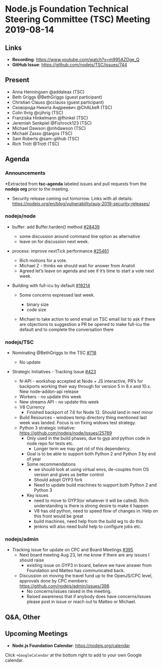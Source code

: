 # Node.js Foundation Technical Steering Committee (TSC) Meeting 2019-08-14

## Links

* **Recording**:  <https://www.youtube.com/watch?v=m995AZDge_Q>
* **GitHub Issue**: <https://github.com/nodejs/TSC/issues/744>

## Present

* Anna Henningsen @addaleax (TSC)
* Beth Griggs @BethGriggs (guest participant)
* Christian Clauss @cclauss (guest participant)
* Сковорода Никита Андреевич @ChALkeR (TSC)
* Colin Ihrig @cjihrig (TSC)
* Franziska Hinkelmann @fhinkel (TSC)
* Jeremiah Senkpiel @Fishrock123 (TSC)
* Michael Dawson @mhdawson (TSC)
* Michaël Zasso @targos (TSC)
* Sam Roberts @sam-github (TSC)
* Rich Trott @Trott (TSC)

## Agenda

### Announcements

\*Extracted from **tsc-agenda** labeled issues and pull requests from the **nodejs org** prior to the meeting.

* Security release coming out tomorrow. Links with all details: <https://nodejs.org/en/blog/vulnerability/aug-2019-security-releases/>

### nodejs/node

* buffer: add Buffer.harden() method [#28439](https://github.com/nodejs/node/pull/28439)
  * some discussion around command line option as alternative
  * leave on for discussion next week.

* process: improve nextTick performance [#25461](https://github.com/nodejs/node/pull/25461)
  * Rich motions for a vote.
  * Michael Z - thinks we should wait for answer from Anatoli
  * Agreed let’s leave on agenda and see if it’s time to start a vote next week.

* Building with full-icu by default [#19214](https://github.com/nodejs/node/issues/19214)
  * Some concerns expressed last week.
    * binary size
    * code size

  * Michael to take action to send email on TSC email list to ask if there are objections to
    suggestion a PR be opened to make full-icu the default and to complete the conversation
    there

### nodejs/TSC

* Nominating @BethGriggs to the TSC [#718](https://github.com/nodejs/TSC/issues/718)
  * No update

* Strategic Initiatives - Tracking Issue [#423](https://github.com/nodejs/TSC/issues/423)
  * N-API - workshop accepted at Node + JS interactive, PR’s for backports working their
    way through for version 5 in 8.x and 10.x.  New node-addon-api release
  * Workers - no update this week
  * New streams API - no update this week
  * V8 Currency
    * Finished backport of 7.6 for Node 12. Should land in next minor
  * Build Resources - windows temp directory thing mentioned last week was landed. Focus
    is on fixing widows test strategy.
  * Python 3 strategic initiative: <https://github.com/nodejs/node/issues/25789>
    * Only used in the build phases, due to gyp and python code in node repo for tests etc.
      * Longer term we may get rid of this dependency.
    * Goal is to be able to support both Python 2 and Python 3 by end of year
    * Some recommendations
      * we should look at using virtual envs, de-couples from OS version and gives us
        better control
      * Should adopt GYP3 fork
      * Need to update build machines to support both Python 2 and Python 3
    * Key issues
      * need to move to GYP3(or whatever it will be called). Rich: understanding is there is strong
        desire to make it happen
      * V8 has old python, need to speed flow of changes in. Help on this front would be great
      * build machines, need help from the build wg to do this
      * jenkins will also need build help to configure jobs etc.

### nodejs/admin

* Tracking issue for update on CPC and Board Meetings [#395](https://github.com/nodejs/admin/issues/395)
  * Next board meeting Aug 23, let me know if there are any issues I should raise
    * existing issue on GYP3 in board, believe we have answer from Foundation and Matteo
      has communicated back.
  * Discussion on moving the travel fund up to the OpenJS/CPC level, approvals done by
    CPC members: <https://github.com/nodejs/admin/issues/398>.
    * No concerns/issues raised in the meeting.
    * Raised awareness that if anybody does have concerns/issues please post in issue or
      reach out to Matteo or Michael.

## Q\&A, Other

## Upcoming Meetings

* **Node.js Foundation Calendar**: <https://nodejs.org/calendar>

Click `+GoogleCalendar` at the bottom right to add to your own Google calendar.
